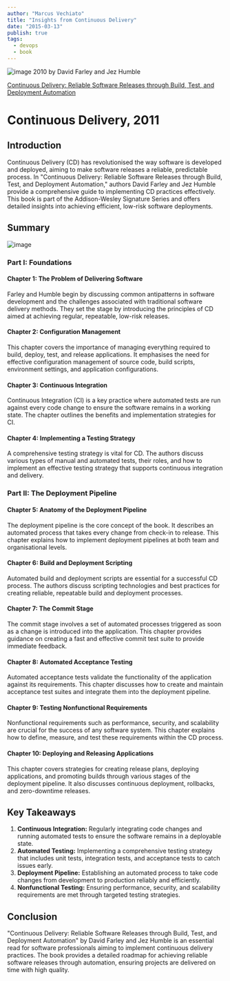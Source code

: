 ```yaml
---
author: "Marcus Vechiato"
title: "Insights from Continuous Delivery"
date: "2015-03-13"
publish: true
tags: 
  - devops
  - book
--- 
```


![image](/obsidian/continuous_delivery.jpg)
2010 by David Farley and Jez Humble

[Continuous Delivery: Reliable Software Releases through Build, Test, and Deployment Automation](https://www.amazon.co.uk/dp/0321601912)

# Continuous Delivery, 2011

## Introduction

Continuous Delivery (CD) has revolutionised the way software is developed and deployed, aiming to make software releases a reliable, predictable process. In "Continuous Delivery: Reliable Software Releases through Build, Test, and Deployment Automation," authors David Farley and Jez Humble provide a comprehensive guide to implementing CD practices effectively. This book is part of the Addison-Wesley Signature Series and offers detailed insights into achieving efficient, low-risk software deployments.

## Summary
![image](/obsidian/mindmap_continuos_delivery.png)
### Part I: Foundations

#### Chapter 1: The Problem of Delivering Software

Farley and Humble begin by discussing common antipatterns in software development and the challenges associated with traditional software delivery methods. They set the stage by introducing the principles of CD aimed at achieving regular, repeatable, low-risk releases.

#### Chapter 2: Configuration Management

This chapter covers the importance of managing everything required to build, deploy, test, and release applications. It emphasises the need for effective configuration management of source code, build scripts, environment settings, and application configurations.

#### Chapter 3: Continuous Integration

Continuous Integration (CI) is a key practice where automated tests are run against every code change to ensure the software remains in a working state. The chapter outlines the benefits and implementation strategies for CI.

#### Chapter 4: Implementing a Testing Strategy

A comprehensive testing strategy is vital for CD. The authors discuss various types of manual and automated tests, their roles, and how to implement an effective testing strategy that supports continuous integration and delivery.

### Part II: The Deployment Pipeline

#### Chapter 5: Anatomy of the Deployment Pipeline

The deployment pipeline is the core concept of the book. It describes an automated process that takes every change from check-in to release. This chapter explains how to implement deployment pipelines at both team and organisational levels.

#### Chapter 6: Build and Deployment Scripting

Automated build and deployment scripts are essential for a successful CD process. The authors discuss scripting technologies and best practices for creating reliable, repeatable build and deployment processes.

#### Chapter 7: The Commit Stage

The commit stage involves a set of automated processes triggered as soon as a change is introduced into the application. This chapter provides guidance on creating a fast and effective commit test suite to provide immediate feedback.

#### Chapter 8: Automated Acceptance Testing

Automated acceptance tests validate the functionality of the application against its requirements. This chapter discusses how to create and maintain acceptance test suites and integrate them into the deployment pipeline.

#### Chapter 9: Testing Nonfunctional Requirements

Nonfunctional requirements such as performance, security, and scalability are crucial for the success of any software system. This chapter explains how to define, measure, and test these requirements within the CD process.

#### Chapter 10: Deploying and Releasing Applications

This chapter covers strategies for creating release plans, deploying applications, and promoting builds through various stages of the deployment pipeline. It also discusses continuous deployment, rollbacks, and zero-downtime releases.

## Key Takeaways

1. **Continuous Integration:** Regularly integrating code changes and running automated tests to ensure the software remains in a deployable state.
2. **Automated Testing:** Implementing a comprehensive testing strategy that includes unit tests, integration tests, and acceptance tests to catch issues early.
3. **Deployment Pipeline:** Establishing an automated process to take code changes from development to production reliably and efficiently.
4. **Nonfunctional Testing:** Ensuring performance, security, and scalability requirements are met through targeted testing strategies.

## Conclusion

"Continuous Delivery: Reliable Software Releases through Build, Test, and Deployment Automation" by David Farley and Jez Humble is an essential read for software professionals aiming to implement continuous delivery practices. The book provides a detailed roadmap for achieving reliable software releases through automation, ensuring projects are delivered on time with high quality.

